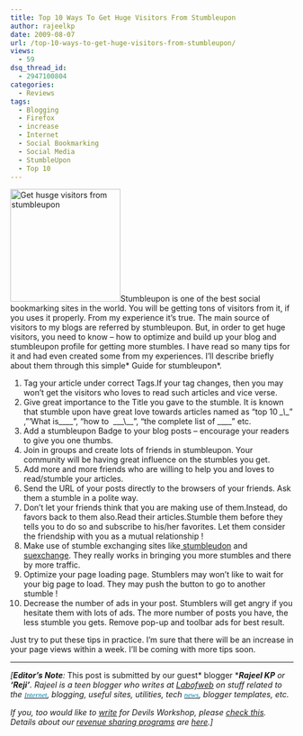 ```yaml
---
title: Top 10 Ways To Get Huge Visitors From Stumbleupon
author: rajeelkp
date: 2009-08-07
url: /top-10-ways-to-get-huge-visitors-from-stumbleupon/
views:
  - 59
dsq_thread_id:
  - 2947100804
categories:
  - Reviews
tags:
  - Blogging
  - Firefox
  - increase
  - Internet
  - Social Bookmarking
  - Social Media
  - StumbleUpon
  - Top 10
---
```

<img class="alignright size-full wp-image-2746" src="http://cdn.devilsworkshop.org/files/2008/11/stumble-upon-logo1.jpg" alt="Get husge visitors from stumbleupon" width="196" height="200" />Stumbleupon is one of the best social bookmarking sites in the world. You will be getting tons of visitors from it, if you uses it properly. From my experience it&#8217;s true. The main source of visitors to my blogs are referred by stumbleupon. But, in order to get huge visitors, you need to know &#8211; how to optimize and build up your blog and stumbleupon profile for getting more stumbles. I have read so many tips for it and had even created some from my experiences. I&#8217;ll describe briefly about them through this simple* Guide for stumbleupon*.

  1. Tag your article under correct Tags.If your tag changes, then you may won&#8217;t get the visitors who loves to read such articles and vice verse.
  2. Give great importance to the Title you gave to the stumble. It is known that stumble upon have great love towards articles named as &#8220;top 10 _\_\\_\_&#8221; ,&#8221;&#8216;What is\_\_\_\_&#8221;, &#8220;how to  \_\_\_\\_\_&#8221;, &#8220;the complete list of \_\___&#8221; etc.
  3. Add a stumbleupon Badge to your blog posts &#8211; encourage your readers to give you one thumbs.
  4. Join in groups and create lots of friends in stumbleupon. Your community will be having great influence on the stumbles you get.
  5. Add more and more friends who are willing to help you and loves to read/stumble your articles.
  6. Send the URL of your posts directly to the browsers of your friends. Ask them a stumble in a polite way.
  7. Don&#8217;t let your friends think that you are making use of them.Instead, do favors back to them also.Read their articles.Stumble them before they tells you to do so and subscribe to his/her favorites. Let them consider the friendship with you as a mutual relationship !
  8. Make use of stumble exchanging sites like<a href="http://stumbleudon.com/signup.php?r=1975&c=3dfxtnlmmd4964105206" onclick="_gaq.push(['_trackEvent', 'outbound-article', 'http://stumbleudon.com/signup.php?r=1975&c=3dfxtnlmmd4964105206', ' stumbleudon']);" > stumbleudon</a> and <a href="http://suexchange.com" onclick="_gaq.push(['_trackEvent', 'outbound-article', 'http://suexchange.com', 'suexchange']);" >suexchange</a>. They really works in bringing you more stumbles and there by more traffic.
  9. Optimize your page loading page. Stumblers may won&#8217;t like to wait for your big page to load. They may push the button to go to another stumble !
 10. Decrease the number of ads in your post. Stumblers will get angry if you hesitate them with lots of ads. The more number of posts you have, the less stumble you gets. Remove pop-up and toolbar ads for best result.

Just try to put these tips in practice. I&#8217;m sure that there will be an increase in your page views within a week. I&#8217;ll be coming with more tips soon.

* * *

*[**Editor&#8217;s Note**:* This post is submitted by our guest* blogger ****Rajeel KP** or **&#8216;Reji&#8217;**. Rajeel is a teen blogger who writes at <a href="http://www.labofweb.com/" onclick="_gaq.push(['_trackEvent', 'outbound-article', 'http://www.labofweb.com/', 'Labofweb']);" title="Lab Of Web - The Mirror Of Web"  target="_self">Labofweb</a> on stuff related to the <a id="KonaLink2" href="http://devilsworkshop.org/create-your-free-manga-avatar-without-any-graphic-software/#" target="undefined"><span style="color: #007cab ! important;font-weight: 400;font-size: 12.8px"><span style="color: #007cab ! important;font-family: Verdana,Tahoma;font-weight: 400;font-size: 12.8px">Internet</span></span></a>, blogging, useful sites, utilities, tech <a id="KonaLink1" href="http://devilsworkshop.org/how-to-optimize-your-blogger-blog-for-seo/#" target="undefined"><span style="color: #007cab ! important;font-weight: 400;font-size: 12.8px"><span style="color: #007cab ! important;font-family: Verdana,Tahoma;font-weight: 400;font-size: 12.8px">news</span></span></a>, blogger templates, etc.*</p> 

*If you, too would like to [write][1] for Devils Workshop, please [check this][1]. Details about our [revenue sharing programs][1] are [here][1].]*

 [1]: http://devilsworkshop.org/join-dw/
